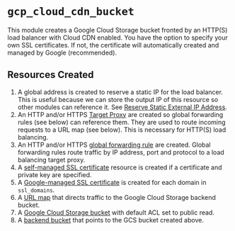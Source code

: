 # `gcp_cloud_cdn_bucket`

This module creates a Google Cloud Storage bucket fronted by an HTTP(S) load balancer with Cloud CDN enabled. You have the option to specify your own SSL certificates. If not, the certificate will automatically created and managed by Google (recommended).

## Resources Created

1. A global address is created to reserve a static IP for the load balancer. This is useful because we can store the output IP of this resource so other modules can reference it. See [Reserve Static External IP Address](https://cloud.google.com/compute/docs/ip-addresses/reserve-static-external-ip-address).
2. An HTTP and/or HTTPS [Target Proxy](https://cloud.google.com/load-balancing/docs/target-proxies) are created so global forwarding rules (see below) can reference them. They are used to route incoming requests to a URL map (see below). This is necessary for HTTP(S) load balancing.
3. An HTTP and/or HTTPS [global forwarding rule](https://cloud.google.com/load-balancing/docs/https/global-forwarding-rules) are created. Global forwarding rules route traffic by IP address, port and protocol to a load balancing target proxy.
4. A [self-managed SSL certificate](https://cloud.google.com/load-balancing/docs/ssl-certificates) resource is created if a certificate and private key are specified.
5. A [Google-managed SSL certificate](https://cloud.google.com/load-balancing/docs/ssl-certificates#managed-certs) is created for each domain in `ssl_domains`.
6. A [URL map](https://cloud.google.com/load-balancing/docs/https/url-map) that directs traffic to the Google Cloud Storage backend bucket.
7. A [Google Cloud Storage bucket](https://cloud.google.com/storage/) with default ACL set to public read.
8. A [backend bucket](https://cloud.google.com/load-balancing/docs/backend-bucket) that points to the GCS bucket created above.